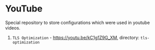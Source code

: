 # YouTube

Special repository to store configurations which were used in youtube videos.

1. `TLS Optimization` - https://youtu.be/kC1g1Z9G_XM, directory: `tls-optimization`
